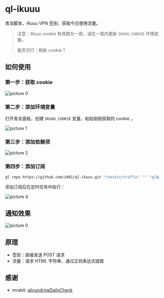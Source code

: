 # ql-ikuuu

青龙脚本，iKuuu VPN 签到、获取今日使用流量。

> 注意：iKuuu cookie 有效期为一周，请在一周内更新 `IKUUU_COOKIE` 环境变量。
>
> 是否可行：刷新 cookie ?

## 如何使用

### 第一步：获取 cookie

<img alt="picture 0" src="https://cdn.zb81.icu/7ab20c9677eb12cc96eff09fcab7ff893013300b37917a2f1671d6754f45af27.png" />  

### 第二步：添加环境变量

打开青龙面板，创建 `IKUUU_COOKIE` 变量，粘贴刚刚获取的 cookie 。

<img alt="picture 1" src="https://cdn.zb81.icu/9f8c548774819df773483785905169aa21adb9a4836d06af0af8eb8c4276eaac.png" />  

### 第三步：添加依赖项

<img alt="picture 2" src="https://cdn.zb81.icu/4c687674b765dcba0b1333532db886485e8de0d9d06d7578c4122c3e7024056e.png" />  

### 第四步：添加订阅

```sh
ql repo https://github.com/zb81/ql-ikuuu.git "checkin|traffic" "" "qlApi|utils"
```

添加订阅后在定时任务中执行：

<img alt="picture 4" src="https://cdn.zb81.icu/3bde21a7c6e07cd3e757705a3cc23df3c06885fe26579f502a86cfc74e2bbec8.png" />  

## 通知效果

<img alt="picture 0" src="https://cdn.zb81.icu/8027e8dbec62f99119e65edf308998762bf0697bda34cc6d561320961e5dd7bb.jpg" />  

## 原理

- 签到：直接发送 POST 请求
- 流量：请求 HTML 字符串，通过正则表达式提取

## 感谢

- mrabit: [aliyundriveDailyCheck](https://github.com/mrabit/aliyundriveDailyCheck)
